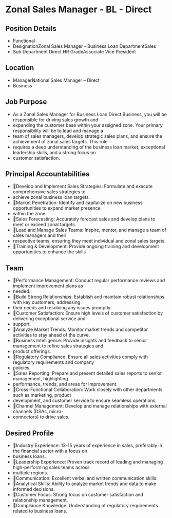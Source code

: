 # Zonal Sales Manager - BL - Direct

## Position Details

* Functional
* DesignationZonal Sales Manager - Business Loan DepartmentSales
* Sub Department Direct HR GradeAssociate Vice President

## Location

* ManagerNational Sales Manager – Direct
* Business

## Job Purpose

* As a Zonal Sales Manager for Business Loan Direct Business, you will be responsible for driving sales growth and
* expanding the customer base within your assigned zone. Your primary responsibility will be to lead and manage a
* team of sales managers, develop strategic sales plans, and ensure the achievement of zonal sales targets. This role
* requires a deep understanding of the business loan market, exceptional leadership skills, and a strong focus on
* customer satisfaction.

## Principal Accountabilities

* Develop and Implement Sales Strategies:  Formulate and execute comprehensive sales strategies to
* achieve zonal business loan targets.
* Market Penetration:  Identify and capitalize on new business opportunities to expand market presence
* within the zone.
* Sales Forecasting: Accurately forecast sales and develop plans to meet or exceed zonal targets.
* Lead and Manage Sales Teams:  Inspire, mentor, and manage a team of sales managers and their
* respective teams, ensuring they meet individual and zonal sales targets.
* Training & Development:  Provide ongoing training and development opportunities to enhance the skills

## Team

* Performance Management:  Conduct regular performance reviews and implement improvement plans as
* needed.
* Build Strong Relationships:  Establish and maintain robust relationships with key customers, addressing
* their needs and resolving any issues promptly.
* Customer Satisfaction:  Ensure high levels of customer satisfaction by delivering exceptional service and
* support.
* Analyze Market Trends:  Monitor market trends and competitor activities to stay ahead of the curve.
* Business Intelligence:  Provide insights and feedback to senior management to refine sales strategies and
* product offerings.
* Regulatory Compliance:  Ensure all sales activities comply with regulatory requirements and company
* policies.
* Sales Reporting: Prepare and present detailed sales reports to senior management, highlighting
* performance, trends, and areas for improvement.
* Cross-Functional Collaboration:  Work closely with other departments such as marketing, product
* development, and customer service to ensure seamless operations.
* Channel Management:  Develop and manage relationships with external channels (DSAs, micro-
* connectors) to drive sales.

## Desired Profile

* Industry Experience:  13-15 years of experience in sales, preferably in the financial sector with a focus on
* business loans.
* Leadership Experience:  Proven track record of leading and managing high-performing sales teams across
* multiple regions.
* Communication: Excellent verbal and written communication skills.
* Analytical Skills: Ability to analyze market trends and data to make informed decisions.
* Customer Focus: Strong focus on customer satisfaction and relationship management.
* Compliance Knowledge:  Understanding of regulatory requirements related to business loans.
